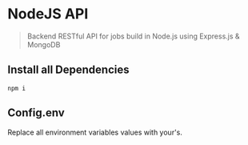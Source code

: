 #  NodeJS API
>Backend RESTful API for jobs build in Node.js using Express.js & MongoDB

## Install all Dependencies
```
npm i
```
## Config.env
Replace all environment variables values with your's.